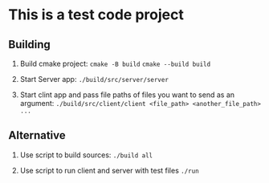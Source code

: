 # This is a test code project

## Building

1. Build cmake project:
```cmake -B build```
```cmake --build build```

2. Start Server app:
```./build/src/server/server```

3. Start clint app and pass file paths of files you want to send as an argument:
```./build/src/client/client <file_path> <another_file_path> ...```

## Alternative

1. Use script to build sources:
```./build all```

2. Use script to run client and server with test files
```./run```